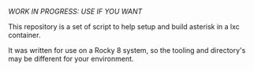 *WORK IN PROGRESS: USE IF YOU WANT*

This repository is a set of script to help setup and build asterisk in a lxc container.

It was written for use on a Rocky 8 system, so the tooling and directory's may be different for your environment.
